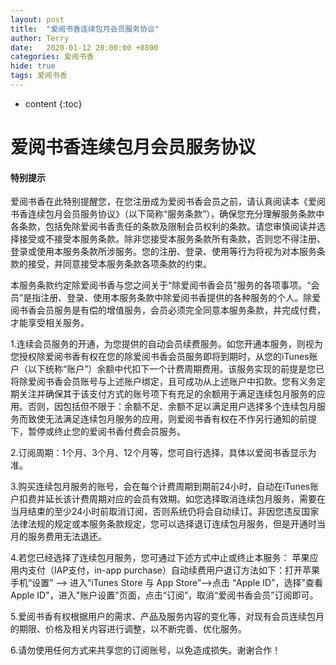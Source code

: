 ```yaml
---
layout: post
title:  "爱阅书香连续包月会员服务协议"
author: Terry
date:   2020-01-12 20:00:00 +0800
categories: 爱阅书香
hide: true
tags: 爱阅书香
---
```

 
* content
{:toc}

# 爱阅书香连续包月会员服务协议

#### 特别提示

爱阅书香在此特别提醒您，在您注册成为爱阅书香会员之前，请认真阅读本《爱阅书香连续包月会员服务协议》（以下简称“服务条款”），确保您充分理解服务条款中各条款，包括免除爱阅书香责任的条款及限制会员权利的条款。请您审慎阅读并选择接受或不接受本服务条款。除非您接受本服务条款所有条款，否则您不得注册、登录或使用本服务条款所涉服务。您的注册、登录、使用等行为将视为对本服务条款的接受，并同意接受本服务条款各项条款的约束。


本服务条款约定除爱阅书香与您之间关于“除爱阅书香会员”服务的各项事项。“会员”是指注册、登录、使用本服务条款中除爱阅书香提供的各种服务的个人。除爱阅书香会员服务是有偿的增值服务，会员必须完全同意本服务条款，并完成付费，才能享受相关服务。




1.连续会员服务的开通，为您提供的自动会员续费服务。如您开通本服务，则视为您授权除爱阅书香有权在您的除爱阅书香会员服务即将到期时，从您的iTunes账户（以下统称“账户”）余额中代扣下一个计费周期费用。该服务实现的前提是您已将除爱阅书香会员账号与上述账户绑定，且可成功从上述账户中扣款。您有义务定期关注并确保其于该支付方式的账号项下有充足的余额用于满足连续包月服务的应用。否则，因包括但不限于：余额不足、余额不足以满足用户选择多个连续包月服务而致使无法满足连续包月服务的应用，则爱阅书香有权在不作另行通知的前提下，暂停或终止您的爱阅书香付费会员服务。

2.订阅周期：1个月、3个月、12个月等，您可自行选择，具体以爱阅书香显示为准。

3.购买连续包月服务的账号，会在每个计费周期到期前24小时，自动在iTunes账户扣费并延长该计费周期对应的会员有效期。如您选择取消连续包月服务，需要在当月结束的至少24小时前取消订阅，否则系统仍将会自动续订。非因您违反国家法律法规的规定或本服务条款规定，您可以选择退订连续包月服务，但是开通时当月的服务费用无法退还。

4.若您已经选择了连续包月服务，您可通过下述方式中止或终止本服务：
苹果应用内支付（IAP支付，in-app purchase）自动续费用户退订方法如下：打开苹果手机“设置” --> 进入“iTunes Store 与 App Store”-->点击 “Apple ID”，选择"查看Apple ID"，进入"账户设置"页面，点击“订阅”，取消“爱阅书香会员”订阅即可。

5.爱阅书香有权根据用户的需求、产品及服务内容的变化等，对现有会员连续包月的期限、价格及相关内容进行调整，以不断完善、优化服务。

6.请勿使用任何方式来共享您的订阅账号，以免造成损失。谢谢合作！
